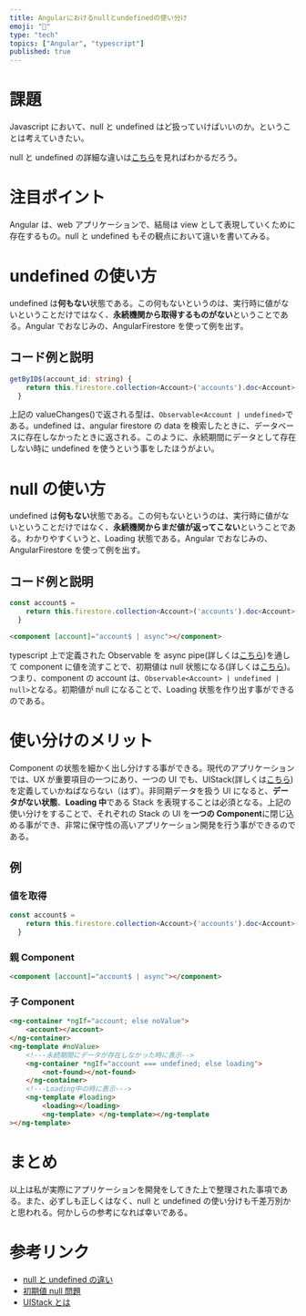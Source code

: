 ```yaml
---
title: Angularにおけるnullとundefinedの使い分け
emoji: "🧠"
type: "tech"
topics: ["Angular", "typescript"]
published: true
---
```


# 課題

Javascript において、null と undefined はど扱っていけばいいのか。ということは考えていきたい。

null と undefined の詳細な違いは[こちら](https://qiita.com/shuhei/items/199281e07925d24059d5#:~:text=null%20%E3%81%AF%E4%BD%95%E3%81%8B%E3%82%92,%E3%81%AA%E3%81%A9%E3%81%AF%E5%85%A8%E3%81%A6%20undefined%20%E3%81%A7%E3%81%99%E3%80%82)を見ればわかるだろう。

# 注目ポイント

Angular は、web アプリケーションで、結局は view として表現していくために存在するもの。null と undefined もその観点において違いを書いてみる。

# undefined の使い方

undefined は**何もない**状態である。この何もないというのは、実行時に値がないということだけではなく、**永続機関から取得するものがない**ということである。Angular でおなじみの、AngularFirestore を使って例を出す。

## コード例と説明

```typescript
getByID$(account_id: string) {
    return this.firestore.collection<Account>('accounts').doc<Account>(account_id).valueChanges();
  }
```

上記の valueChanges()で返される型は、`Observable<Account | undefined>`である。undefined は、angular firestore の data を検索したときに、データベースに存在しなかったときに返される。このように、永続期間にデータとして存在しない時に undefined を使うという事をしたほうがよい。

# null の使い方

undefined は**何もない**状態である。この何もないというのは、実行時に値がないということだけではなく、**永続機関からまだ値が返ってこない**ということである。わかりやすくいうと、Loading 状態である。Angular でおなじみの、AngularFirestore を使って例を出す。

## コード例と説明

```typescript
const account$ =
    return this.firestore.collection<Account>('accounts').doc<Account>(this.account_id).valueChanges();
  }
```

```html
<component [account]="account$ | async"></component>
```

typescript 上で定義された Observable を async pipe(詳しくは[こちら](https://qiita.com/ryuseikurata/items/43d16cdbe697880ee55b))を通して component に値を流すことで、初期値は null 状態になる(詳しくは[こちら](https://blog.lacolaco.net/2020/02/async-pipe-initial-null-problem/))。つまり、component の account は、`Observable<Account> | undefined | null>`となる。初期値が null になることで、Loading 状態を作り出す事ができるのである。

# 使い分けのメリット

Component の状態を細かく出し分けする事ができる。現代のアプリケーションでは、UX が重要項目の一つにあり、一つの UI でも、UIStack(詳しくは[こちら](https://note.com/nowim/n/n185d63cfda5c))を定義していかねばならない（はず）。非同期データを扱う UI になると、**データがない状態**、**Loading 中**である Stack を表現することは必須となる。上記の使い分けをすることで、それぞれの Stack の UI を**一つの Component**に閉じ込める事ができ、非常に保守性の高いアプリケーション開発を行う事ができるのである。

## 例

### 値を取得

```typescript
const account$ =
    return this.firestore.collection<Account>('accounts').doc<Account>(this.account_id).valueChanges();
  }
```

### 親 Component

```html
<component [account]="account$ | async"></component>
```

### 子 Component

```html
<ng-container *ngIf="account; else noValue">
	<account></account>
</ng-container>
<ng-template #noValue>
	<!---永続期間にデータが存在しなかった時に表示-->
	<ng-container *ngIf="account === undefined; else loading">
		<not-found></not-found>
	</ng-container>
	<!---Loading中の時に表示--->
	<ng-template #loading>
		<loading></loading>
		<ng-template> </ng-template></ng-template
></ng-template>
```

# まとめ

以上は私が実際にアプリケーションを開発をしてきた上で整理された事項である。また、必ずしも正しくはなく、null と undefined の使い分けも千差万別かと思われる。何かしらの参考になれば幸いである。

# 参考リンク

- [null と undefined の違い](https://qiita.com/shuhei/items/199281e07925d24059d5#:~:text=null%20%E3%81%AF%E4%BD%95%E3%81%8B%E3%82%92,%E3%81%AA%E3%81%A9%E3%81%AF%E5%85%A8%E3%81%A6%20undefined%20%E3%81%A7%E3%81%99%E3%80%82/)
- [初期値 null 問題](https://blog.lacolaco.net/2020/02/async-pipe-initial-null-problem/)
- [UIStack とは](https://note.com/nowim/n/n185d63cfda5c)
